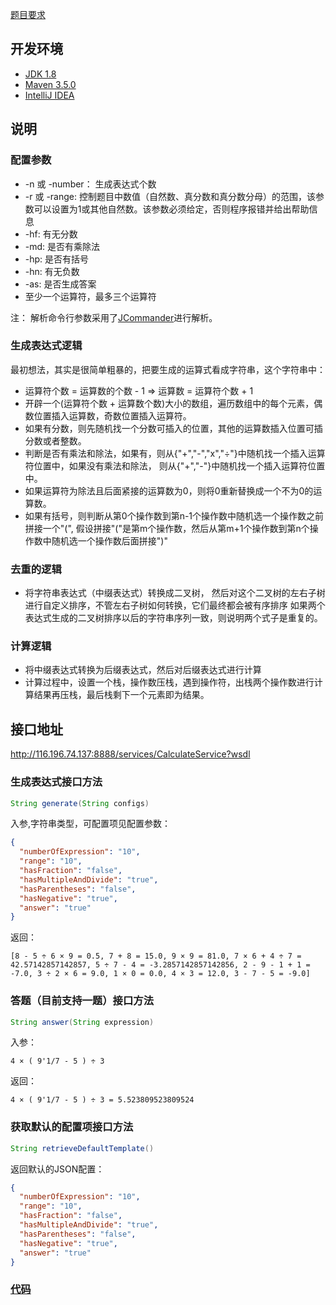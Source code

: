 [题目要求](http://www.cnblogs.com/jiel/p/4810756.html)


## 开发环境
- [JDK 1.8](http://www.oracle.com/technetwork/java/javase/downloads/jdk8-downloads-2133151.html)
- [Maven 3.5.0](http://mirrors.tuna.tsinghua.edu.cn/apache/maven/maven-3/3.5.0/binaries/apache-maven-3.5.0-bin.zip)
- [IntelliJ IDEA](http://www.jetbrains.com/idea/)

## 说明

### 配置参数

- -n 或 -number： 生成表达式个数
- -r 或 -range: 控制题目中数值（自然数、真分数和真分数分母）的范围，该参数可以设置为1或其他自然数。该参数必须给定，否则程序报错并给出帮助信息
- -hf: 有无分数
- -md: 是否有乘除法
- -hp: 是否有括号
- -hn: 有无负数
- -as: 是否生成答案
- 至少一个运算符，最多三个运算符

注： 解析命令行参数采用了[JCommander](http://www.jcommander.org/)进行解析。

### 生成表达式逻辑
最初想法，其实是很简单粗暴的，把要生成的运算式看成字符串，这个字符串中：
- 运算符个数 = 运算数的个数 - 1 => 运算数 = 运算符个数 + 1
- 开辟一个(运算符个数 + 运算数个数)大小的数组，遍历数组中的每个元素，偶数位置插入运算数，奇数位置插入运算符。
- 如果有分数，则先随机找一个分数可插入的位置，其他的运算数插入位置可插分数或者整数。
- 判断是否有乘法和除法，如果有，则从{"+","-","x","÷"}中随机找一个插入运算符位置中，如果没有乘法和除法，
则从{"+","-"}中随机找一个插入运算符位置中。
- 如果运算符为除法且后面紧接的运算数为0，则将0重新替换成一个不为0的运算数。
- 如果有括号，则判断从第0个操作数到第n-1个操作数中随机选一个操作数之前拼接一个"(", 假设拼接"("是第m个操作数，然后从第m+1个操作数到第n个操作数中随机选一个操作数后面拼接")"

### 去重的逻辑
- 将字符串表达式（中缀表达式）转换成二叉树，
然后对这个二叉树的左右子树进行自定义排序，不管左右子树如何转换，它们最终都会被有序排序
如果两个表达式生成的二叉树排序以后的字符串序列一致，则说明两个式子是重复的。


### 计算逻辑
- 将中缀表达式转换为后缀表达式，然后对后缀表达式进行计算
- 计算过程中，设置一个栈，操作数压栈，遇到操作符，出栈两个操作数进行计算结果再压栈，最后栈剩下一个元素即为结果。

## 接口地址
http://116.196.74.137:8888/services/CalculateService?wsdl

### 生成表达式接口方法
```java
String generate(String configs) 
```

入参,字符串类型，可配置项见配置参数：
```json
{
  "numberOfExpression": "10",
  "range": "10",
  "hasFraction": "false",
  "hasMultipleAndDivide": "true",
  "hasParentheses": "false",
  "hasNegative": "true",
  "answer": "true"
}
```
返回：
```
[8 - 5 ÷ 6 × 9 = 0.5, 7 + 8 = 15.0, 9 × 9 = 81.0, 7 × 6 + 4 ÷ 7 = 42.57142857142857, 5 ÷ 7 - 4 = -3.2857142857142856, 2 - 9 - 1 + 1 = -7.0, 3 ÷ 2 × 6 = 9.0, 1 × 0 = 0.0, 4 × 3 = 12.0, 3 - 7 - 5 = -9.0]
```
### 答题（目前支持一题）接口方法
```java
String answer(String expression) 
```
入参：
```
4 × ( 9'1/7 - 5 ) ÷ 3
```

返回：
```
4 × ( 9'1/7 - 5 ) ÷ 3 = 5.523809523809524
```
### 获取默认的配置项接口方法
```java
String retrieveDefaultTemplate() 
```
返回默认的JSON配置：
```json
{
  "numberOfExpression": "10",
  "range": "10",
  "hasFraction": "false",
  "hasMultipleAndDivide": "true",
  "hasParentheses": "false",
  "hasNegative": "true",
  "answer": "true"
}
```

### [代码](https://github.com/GreyZeng/calculator)